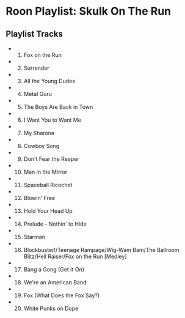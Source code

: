 # Roon Playlist: Skulk On The Run

## Playlist Tracks


- 1. Fox on the Run
- 2. Surrender
- 3. All the Young Dudes
- 4. Metal Guru
- 5. The Boys Are Back in Town
- 6. I Want You to Want Me
- 7. My Sharona
- 8. Cowboy Song
- 9. Don't Fear the Reaper
- 10. Man in the Mirror
- 11. Spaceball Ricochet
- 12. Blowin' Free
- 13. Hold Your Head Up
- 14. Prelude - Nothin' to Hide
- 15. Starman
- 16. Blockbuster!/Teenage Rampage/Wig-Wam Bam/The Ballroom Blitz/Hell Raiser/Fox on the Run [Medley]
- 17. Bang a Gong (Get It On)
- 18. We're an American Band
- 19. Fox (What Does the Fox Say?)
- 20. White Punks on Dope

